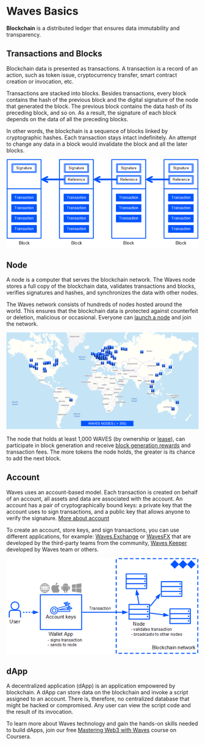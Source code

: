 # Waves Basics

**Blockchain** is a distributed ledger that ensures data immutability and transparency.

## Transactions and Blocks

Blockchain data is presented as transactions. A transaction is a record of an action, such as token issue, cryptocurrency transfer, smart contract creation or invocation, etc.

Transactions are stacked into blocks. Besides transactions, every block contains the hash of the previous block and the digital signature of the node that generated the block. The previous block contains the data hash of its preceding block, and so on. As a result, the signature of each block depends on the data of all the preceding blocks.

In other words, the blockchain is a sequence of blocks linked by cryptographic hashes. Each transaction stays intact indefinitely. An attempt to change any data in a block would invalidate the block and all the later blocks.

![](./_assets/blockchain.png)

## Node

A node is a computer that serves the blockchain network. The Waves node stores a full copy of the blockchain data, validates transactions and blocks, verifies signatures and hashes, and synchronizes the data with other nodes.

The Waves network consists of hundreds of nodes hosted around the world. This ensures that the blockchain data is protected against counterfeit or deletion, malicious or occasional. Everyone can [launch a node](/en/waves-node/how-to-install-a-node/how-to-install-a-node) and join the network.

![](./_assets/nodes-worldwide.png)

The node that holds at least 1,000 WAVES (by ownership or [lease](/en/blockchain/leasing)), can participate in block generation and receive [block generation rewards](/en/blockchain/mining/mining-reward) and transaction fees. The more tokens the node holds, the greater is its chance to add the next block.

## Account

Waves uses an account-based model. Each transaction is created on behalf of an account, all assets and data are associated with the account. An account has a pair of cryptographically bound keys: a private key that the account uses to sign transactions, and a public key that allows anyone to verify the signature. [More about account](/en/blockchain/account/)

To create an account, store keys, and sign transactions, you can use different applications, for example: [Waves.Exchange](https://waves.exchange/) or [WavesFX](https://wavesfx.github.io/) that are developed by the third-party teams from the community, [Waves Keeper](/en/ecosystem/waves-keeper/) developed by Waves team or others.

![](./_assets/interaction.png)

## dApp

A decentralized application (dApp) is an application empowered by blockchain. A dApp can store data on the blockchain and invoke a script assigned to an account. There is, therefore, no centralized database that might be hacked or compromised. Any user can view the script code and the result of its invocation.

To learn more about Waves technology and gain the hands-on skills needed to build dApps, join our free [Mastering Web3 with Waves](https://www.coursera.org/learn/mastering-web3-waves) course on Coursera.

